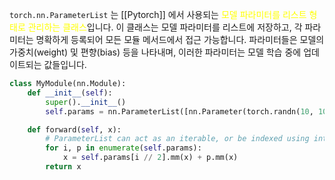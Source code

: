 `torch.nn.ParameterList` 는 [[Pytorch]] 에서 사용되는 <font color="#ffff00">모델 파라미터를 리스트 형태로 관리하는 클래스</font>입니다. 이 클래스는 모델 파라미터를 리스트에 저장하고, 각 파라미터는 명확하게 등록되어 모든 모듈 메서드에서 접근 가능합니다. 파라미터들은 모델의 가중치(weight) 및 편향(bias) 등을 나타내며, 이러한 파라미터는 모델 학습 중에 업데이트되는 값들입니다.

```python
class MyModule(nn.Module):
    def __init__(self):
        super().__init__()
        self.params = nn.ParameterList([nn.Parameter(torch.randn(10, 10)) for i in range(10)])

    def forward(self, x):
        # ParameterList can act as an iterable, or be indexed using ints
        for i, p in enumerate(self.params):
            x = self.params[i // 2].mm(x) + p.mm(x)
        return x
```

